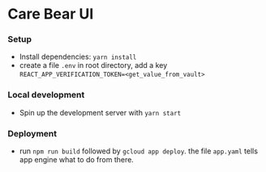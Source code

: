 # Care Bear UI

### Setup
- Install dependencies: `yarn install`
- create a file `.env` in root directory, add a key `REACT_APP_VERIFICATION_TOKEN=<get_value_from_vault>`

### Local development
- Spin up the development server with `yarn start`

### Deployment
- run `npm run build` followed by `gcloud app deploy`. the file `app.yaml` tells app engine what to do from there.
